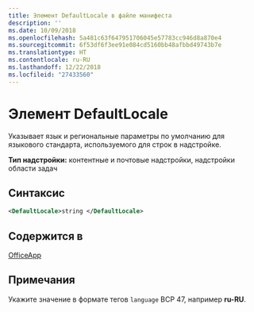 ```yaml
---
title: Элемент DefaultLocale в файле манифеста
description: ''
ms.date: 10/09/2018
ms.openlocfilehash: 5a481c63f647951706045e57783cc946d8a870e4
ms.sourcegitcommit: 6f53df6f3ee91e084cd5160bb48afbbd49743b7e
ms.translationtype: HT
ms.contentlocale: ru-RU
ms.lasthandoff: 12/22/2018
ms.locfileid: "27433560"
---
```

# <a name="defaultlocale-element"></a>Элемент DefaultLocale

Указывает язык и региональные параметры по умолчанию для языкового стандарта, используемого для строк в надстройке.

**Тип надстройки:** контентные и почтовые надстройки, надстройки области задач

## <a name="syntax"></a>Синтаксис

```XML
<DefaultLocale>string </DefaultLocale>
```

## <a name="contained-in"></a>Содержится в

[OfficeApp](officeapp.md)

## <a name="remarks"></a>Примечания

Укажите значение в формате тегов `language` BCP 47, например **ru-RU**.


